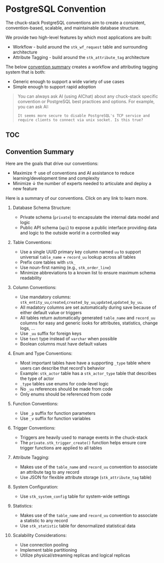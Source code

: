 # PostgreSQL Convention

The chuck-stack PostgreSQL conventions aim to create a consistent, convention-based, scalable, and maintainable database structure. 

We provide two high-level features by which most applications are built:

- Workflow - build around the `stk_wf_request` table and surrounding architecture
- Attribute Tagging - build around the `stk_attribute_tag` architecture

The below [convention summary](#convention-summary) creates a workflow and attributing tagging system that is both:

- Generic enough to support a wide variety of use cases
- Simple enough to support rapid adoption


> You can always ask AI (using AIChat) about any chuck-stack specific convention or PostgreSQL best practices and options. For example, you can ask AI:
>
>     It seems more secure to disable PostgreSQL's TCP service and require clients to connect via unix socket. Is this true?

## TOC

<!-- toc -->

## Convention Summary

Here are the goals that drive our conventions:

- Maximize ↑ use of conventions and AI assistance to reduce learning/development time and complexity
- Minimize ↓ the number of experts needed to articulate and deploy a new feature

Here is a summary of our conventions. Click on any link to learn more.

1. Database Schema Structure:
   - Private schema (`private`) to encapsulate the internal data model and logic
   - Public API schema (`api`) to expose a public interface providing data and logic to the outside world in a controlled way

2. Table Conventions:
   - Use a single UUID primary key column named `uu` to support universal `table_name` + `record_uu` lookup across all tables
   - Prefix core tables with `stk_`
   - Use noun-first naming (e.g., `stk_order_line`)
   - Minimize abbreviations to a known list to ensure maximum schema readability

3. Column Conventions:
   - Use mandatory columns: `stk_entity_uu`,`created`,`created_by_uu`,`updated`,`updated_by_uu`.
   - All madatory columns are set automatically during save because of either default value or triggers
   - All tables return automatically generated `table_name` and `record_uu` columns for easy and generic looks for attributes, statistics, change logs, ...
   - Use `_uu` suffix for foreign keys
   - Use `text` type instead of `varchar` when possible
   - Boolean columns must have default values

4. Enum and Type Conventions:
   - Most important tables have have a supporting `_type` table where users can describe that record's behavior
   - Example: `stk_actor` table has a `stk_actor_type` table that describes the type of actor
   - `_type` tables use enums for code-level logic
   - No `_uu` references should be made from code
   - Only enums should be referenced from code

5. Function Conventions:
   - Use `_p` suffix for function parameters
   - Use `_v` suffix for function variables

6. Trigger Conventions:
   - Triggers are heavily used to manage events in the chuck-stack
   - The `private.stk_trigger_create()` function helps ensure core trigger functions are applied to all tables

7. Attribute Tagging:
   - Makes use of the `table_name` and `record_uu` convention to associate an attribute tag to any record
   - Use JSON for flexible attribute storage (`stk_attribute_tag` table)

8. System Configuration:
   - Use `stk_system_config` table for system-wide settings

9. Statistics:
   - Makes use of the `table_name` and `record_uu` convention to associate a statistic to any record
   - Use `stk_statistic` table for denormalized statistical data

10. Scalability Considerations:
    - Use connection pooling
    - Implement table partitioning
    - Utilize physical/streaming replicas and logical replicas
